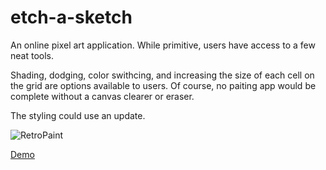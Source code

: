 # etch-a-sketch
An online pixel art application. While primitive, users have access to a few neat tools. 

Shading, dodging, color swithcing, and increasing the size of each cell on the grid are options available to users. Of course, no paiting app would be complete without a canvas clearer or eraser.

The styling could use an update.

![RetroPaint](https://github.com/NMGVox/etch-a-sketch/assets/87345234/29a116bc-bff2-4395-b4e4-85c6b6f7a9dd)

[Demo](https://nmgvox.github.io/etch-a-sketch/ "Vox Retro Painter")
